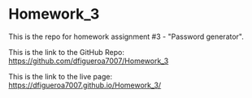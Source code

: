 # Homework_3
This is the repo for homework assignment #3 - "Password generator".

This is the link to the GitHub Repo:
https://github.com/dfigueroa7007/Homework_3

This is the link to the live page:
https://dfigueroa7007.github.io/Homework_3/
